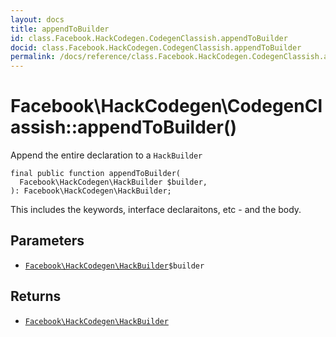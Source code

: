 ```yaml
---
layout: docs
title: appendToBuilder
id: class.Facebook.HackCodegen.CodegenClassish.appendToBuilder
docid: class.Facebook.HackCodegen.CodegenClassish.appendToBuilder
permalink: /docs/reference/class.Facebook.HackCodegen.CodegenClassish.appendToBuilder/
---
```

# Facebook\\HackCodegen\\CodegenClassish::appendToBuilder()




Append the entire declaration to a ` HackBuilder `




``` Hack
final public function appendToBuilder(
  Facebook\HackCodegen\HackBuilder $builder,
): Facebook\HackCodegen\HackBuilder;
```




This includes the keywords, interface declaraitons, etc - and the
body.




## Parameters




- [` Facebook\HackCodegen\HackBuilder `](<class.Facebook.HackCodegen.HackBuilder.md>)`` $builder ``




## Returns




+ [` Facebook\HackCodegen\HackBuilder `](<class.Facebook.HackCodegen.HackBuilder.md>)